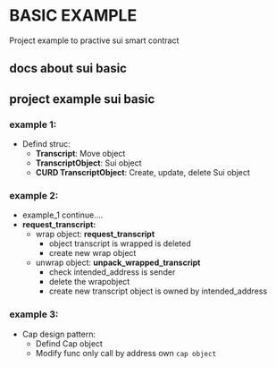 # BASIC EXAMPLE
Project example to practive sui smart contract
## docs about sui basic

## project example sui basic

### example 1: 
  - Defind struc:
    - **Transcript**: Move object
    - **TranscriptObject**: Sui object
    - **CURD TranscriptObject**: Create, update, delete Sui object
### example 2:
  - example_1 continue....
  - **request_transcript:**
    - wrap object: **request_transcript**
      - object transcript is wrapped is deleted
      - create new wrap object
    - unwrap object: **unpack_wrapped_transcript**
      - check intended_address is sender
      - delete the wrapobject
      - create new transcript object is owned by intended_address
### example 3:
  - Cap design pattern:
    - Defind Cap object
    - Modify func only call by address own `cap object`
